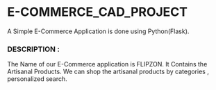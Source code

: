 # E-COMMERCE_CAD_PROJECT
A Simple E-Commerce Application is done using Python(Flask).

<h3>DESCRIPTION :</h3>
  The Name of our E-Commerce application is FLIPZON. It Contains the Artisanal Products. We can shop the artisanal products by categories , personalized search. 
